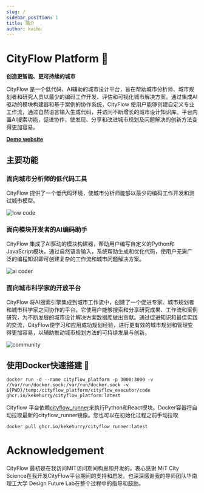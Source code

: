 ```yaml
---
slug: /
sidebar_position: 1
title: 简介
author: kaihu
---
```


# CityFlow Platform 👋 

**创造更智能、更可持续的城市**

CityFlow 是一个低代码、AI辅助的城市设计平台，旨在帮助城市分析师、城市规划者和研究人员以最少的编码工作开发、评估和可视化城市解决方案。通过集成AI驱动的模块构建器和基于案例的协作系统，CityFlow 使用户能够创建自定义专业工作流，通过自然语言输入生成代码，并访问不断增长的城市设计知识库。平台内置AI搜索功能，促进协作，使发现、分享和改进城市规划及问题解决的创新方法变得更加容易。


**[Demo website](https://cityflow.media.mit.edu/)**

## 主要功能

### 面向城市分析师的低代码工具

CityFlow 提供了一个低代码环境，使城市分析师能够以最少的编码工作开发和测试城市模型。

![low code](assets/low_code.gif)

### 面向模块开发者的AI编码助手

CityFlow 集成了AI驱动的模块构建器，帮助用户编写自定义的Python和JavaScript模块。通过自然语言输入，系统帮助生成和优化代码，使用户无需广泛的编程知识即可创建复杂的工作流和城市问题解决方案。

![ai coder](assets/ai_coder.gif)

### 面向城市科学家的开放平台

CityFlow 将AI搜索引擎集成到城市工作流中，创建了一个促进专家、城市规划者和城市科学家之间协作的平台。它使用户能够搜索和分享研究成果、工作流和案例研究，为不断发展的城市设计解决方案数据库做出贡献。通过促进知识和最佳实践的交流，CityFlow使学习和应用成功规划经验，进行更有效的城市规划和管理变得更加容易，以辅助推动城市规划方法的可持续发展与创新。

![community](assets/community.gif)


## 使用Docker快速搭建 🐳

```
docker run -d --name cityflow_platform -p 3000:3000 -v //var/run/docker.sock:/var/run/docker.sock -v ${PWD}/temp:/cityflow_platform/cityflow_executor/code ghcr.io/kekehurry/cityflow_platform:latest
```

Cityflow 平台依赖[cityflow_runner](https://github.com/kekehurry/cityflow_runner.git)来执行Python和React模块。Docker容器将自动拉取最新的cityflow_runner镜像。您也可以在初始化过程之前手动拉取

```
docker pull ghcr.io/kekehurry/cityflow_runner:latest
```

# Acknowledgement

CityFlow 最初是在我访问MIT访问期间构思和开发的。衷心感谢 MIT City Science在我开发CityFlow平台期间的支持和启发。也深深感谢我的导师团队华南理工大学 Design Future Lab在整个过程中的指导和鼓励。